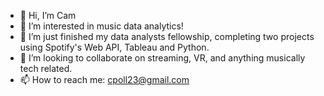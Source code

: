 - 👋 Hi, I’m Cam
- 👀 I’m interested in music data analytics!
- 🌱 I’m just finished my data analysts fellowship, completing two projects using Spotify's Web API, Tableau and Python.
- 💞️ I’m looking to collaborate on streaming, VR, and anything musically tech related.
- 📫 How to reach me: cpoll23@gmail.com

<!---
cpoll23/cpoll23 is a ✨ special ✨ repository because its `README.md` (this file) appears on your GitHub profile.
You can click the Preview link to take a look at your changes.
--->
